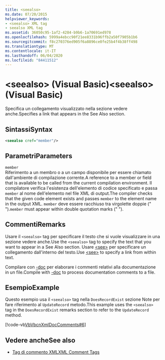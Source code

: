 ```yaml
---
title: <seealso>
ms.date: 07/20/2015
helpviewer_keywords:
- <seealso> XML tag
- seealso XML tag
ms.assetid: 36050c95-1af2-4284-b9b6-1a70691ed978
ms.openlocfilehash: 5999a4ebcc90f21ee8331b96ffb2a50f7905b1b6
ms.sourcegitcommit: f8c270376ed905f6a8896ce0fe25b4f4b38ff498
ms.translationtype: MT
ms.contentlocale: it-IT
ms.lasthandoff: 06/04/2020
ms.locfileid: "84411512"
---
```

# <a name="seealso-visual-basic"></a><span data-ttu-id="64d94-101">\<seealso> (Visual Basic)</span><span class="sxs-lookup"><span data-stu-id="64d94-101">\<seealso> (Visual Basic)</span></span>
<span data-ttu-id="64d94-102">Specifica un collegamento visualizzato nella sezione vedere anche.</span><span class="sxs-lookup"><span data-stu-id="64d94-102">Specifies a link that appears in the See Also section.</span></span>  
  
## <a name="syntax"></a><span data-ttu-id="64d94-103">Sintassi</span><span class="sxs-lookup"><span data-stu-id="64d94-103">Syntax</span></span>  
  
```xml  
<seealso cref="member"/>  
```  
  
## <a name="parameters"></a><span data-ttu-id="64d94-104">Parametri</span><span class="sxs-lookup"><span data-stu-id="64d94-104">Parameters</span></span>  
 `member`  
 <span data-ttu-id="64d94-105">Riferimento a un membro o a un campo disponibile per essere chiamato dall'ambiente di compilazione corrente.</span><span class="sxs-lookup"><span data-stu-id="64d94-105">A reference to a member or field that is available to be called from the current compilation environment.</span></span> <span data-ttu-id="64d94-106">Il compilatore verifica l'esistenza dell'elemento di codice specificato e passa `member` al nome dell'elemento nel file XML di output.</span><span class="sxs-lookup"><span data-stu-id="64d94-106">The compiler checks that the given code element exists and passes `member` to the element name in the output XML.</span></span> <span data-ttu-id="64d94-107">`member` deve essere racchiuso tra virgolette doppie (" ").</span><span class="sxs-lookup"><span data-stu-id="64d94-107">`member` must appear within double quotation marks (" ").</span></span>  
  
## <a name="remarks"></a><span data-ttu-id="64d94-108">Commenti</span><span class="sxs-lookup"><span data-stu-id="64d94-108">Remarks</span></span>  
 <span data-ttu-id="64d94-109">Usare il `<seealso>` tag per specificare il testo che si vuole visualizzare in una sezione vedere anche.</span><span class="sxs-lookup"><span data-stu-id="64d94-109">Use the `<seealso>` tag to specify the text that you want to appear in a See Also section.</span></span> <span data-ttu-id="64d94-110">Usare [\<see>](see.md) per specificare un collegamento dall'interno del testo.</span><span class="sxs-lookup"><span data-stu-id="64d94-110">Use [\<see>](see.md) to specify a link from within text.</span></span>  
  
 <span data-ttu-id="64d94-111">Compilare con [-doc](../../reference/command-line-compiler/doc.md) per elaborare i commenti relativi alla documentazione in un file.</span><span class="sxs-lookup"><span data-stu-id="64d94-111">Compile with [-doc](../../reference/command-line-compiler/doc.md) to process documentation comments to a file.</span></span>  
  
## <a name="example"></a><span data-ttu-id="64d94-112">Esempio</span><span class="sxs-lookup"><span data-stu-id="64d94-112">Example</span></span>  
 <span data-ttu-id="64d94-113">Questo esempio usa il `<seealso>` tag nella `DoesRecordExist` sezione Note per fare riferimento al `UpdateRecord` metodo.</span><span class="sxs-lookup"><span data-stu-id="64d94-113">This example uses the `<seealso>` tag in the `DoesRecordExist` remarks section to refer to the `UpdateRecord` method.</span></span>  
  
 [!code-vb[VbVbcnXmlDocComments#6](~/samples/snippets/visualbasic/VS_Snippets_VBCSharp/VbVbcnXmlDocComments/VB/Class1.vb#6)]  
  
## <a name="see-also"></a><span data-ttu-id="64d94-114">Vedere anche</span><span class="sxs-lookup"><span data-stu-id="64d94-114">See also</span></span>

- [<span data-ttu-id="64d94-115">Tag di commento XML</span><span class="sxs-lookup"><span data-stu-id="64d94-115">XML Comment Tags</span></span>](index.md)
